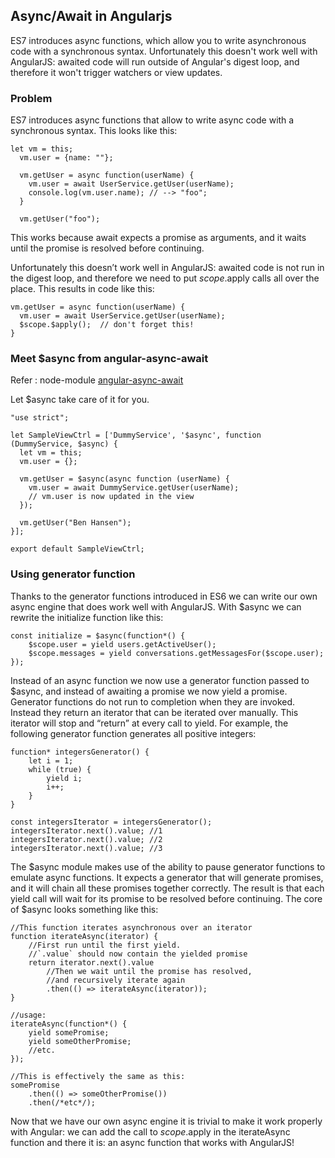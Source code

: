 ## Async/Await in Angularjs

ES7 introduces async functions, which allow you to write asynchronous code with a synchronous syntax. Unfortunately this doesn't work well with AngularJS: awaited code will run outside of Angular's digest loop, and therefore it won't trigger watchers or view updates.

### Problem
ES7 introduces async functions that allow to write async code with a synchronous syntax.
This looks like this:

```
let vm = this;
  vm.user = {name: ""};
  
  vm.getUser = async function(userName) {
    vm.user = await UserService.getUser(userName);
    console.log(vm.user.name); // --> "foo"; 
  }
  
  vm.getUser("foo");
  ```
This works because await expects a promise as arguments, and it waits until the promise is resolved before continuing.

Unfortunately this doesn’t work well in AngularJS: awaited code is not run in the digest loop, and therefore we need to put $scope.$apply calls all over the place. 
This results in code like this:
```
vm.getUser = async function(userName) {
  vm.user = await UserService.getUser(userName);
  $scope.$apply();  // don't forget this! 
}
```
### Meet $async from angular-async-await 

Refer : node-module  [angular-async-await](https://www.npmjs.com/package/angular-async-await)

Let $async take care of it for you.
```
"use strict";
 
let SampleViewCtrl = ['DummyService', '$async', function (DummyService, $async) {
  let vm = this;
  vm.user = {};
 
  vm.getUser = $async(async function (userName) {
    vm.user = await DummyService.getUser(userName);
    // vm.user is now updated in the view 
  });
  
  vm.getUser("Ben Hansen");
}];
 
export default SampleViewCtrl;
```
### Using generator function

Thanks to the generator functions introduced in ES6 we can write our own async engine that does work well with AngularJS. 
With $async we can rewrite the initialize function like this:
```
const initialize = $async(function*() {
	$scope.user = yield users.getActiveUser();
	$scope.messages = yield conversations.getMessagesFor($scope.user);
});
```
Instead of an async function we now use a generator function passed to $async, and instead of awaiting a promise we now yield a promise.
Generator functions do not run to completion when they are invoked. Instead they return an iterator that can be iterated over manually. This iterator will stop and “return” at every call to yield.
For example, the following generator function generates all positive integers:
```
function* integersGenerator() {
	let i = 1;
	while (true) {
		yield i;
		i++;
	}
}

const integersIterator = integersGenerator();
integersIterator.next().value; //1
integersIterator.next().value; //2
integersIterator.next().value; //3
```
The $async module makes use of the ability to pause generator functions to emulate async functions. It expects a generator that will generate promises, and it will chain all these promises together correctly. The result is that each yield call will wait for its promise to be resolved before continuing.
The core of $async looks something like this:
```
//This function iterates asynchronous over an iterator
function iterateAsync(iterator) {
	//First run until the first yield. 
	//`.value` should now contain the yielded promise
	return iterator.next().value
		//Then we wait until the promise has resolved, 
		//and recursively iterate again
		.then(() => iterateAsync(iterator));
}

//usage:
iterateAsync(function*() {
	yield somePromise;
	yield someOtherPromise;
	//etc.
});

//This is effectively the same as this:
somePromise
	.then(() => someOtherPromise())
	.then(/*etc*/);
```
Now that we have our own async engine it is trivial to make it work properly with Angular: 
we can add the call to $scope.$apply in the iterateAsync function and there it is: an async function that works with AngularJS!
